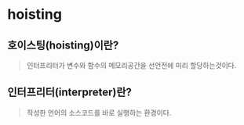 # hoisting

## 호이스팅(hoisting)이란?

> 인터프리터가 변수와 함수의 메모리공간을 선언전에 미리 할당하는것이다.

## 인터프리터(interpreter)란?

> 작성한 언어의 소스코드를 바로 실행하는 환경이다.
